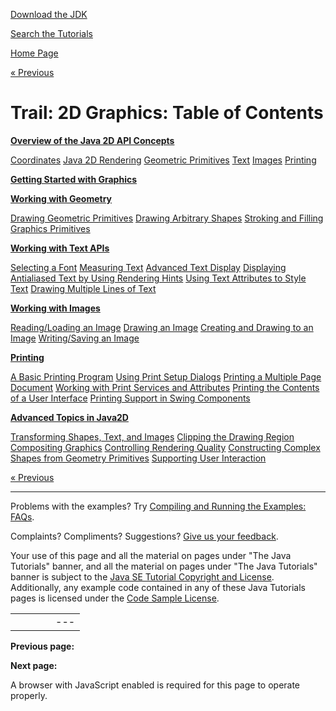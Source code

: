 [Download
the JDK](http://java.sun.com/javase/6/download.jsp)
  
[Search the
Tutorials](../search.html)

[Home Page](../index.html)

[« Previous](./index.html)

# Trail: 2D Graphics: Table of Contents

**[Overview of the Java 2D API Concepts](overview/index.html)**

[Coordinates](overview/coordinate.html) [Java 2D Rendering](overview/rendering.html) [Geometric Primitives](overview/primitives.html) [Text](overview/text.html) [Images](overview/images.html) [Printing](overview/printing.html)

**[Getting Started with Graphics](basic2d/index.html)**

**[Working with Geometry](geometry/index.html)**

[Drawing Geometric Primitives](geometry/primitives.html) [Drawing Arbitrary Shapes](geometry/arbitrary.html) [Stroking and Filling Graphics Primitives](geometry/strokeandfill.html)

**[Working with Text APIs](text/index.html)**

[Selecting a Font](text/fonts.html) [Measuring Text](text/measuringtext.html) [Advanced Text Display](text/advanced.html) [Displaying Antialiased Text by Using Rendering Hints](text/renderinghints.html) [Using Text Attributes to Style Text](text/textattributes.html) [Drawing Multiple Lines of Text](text/drawmulstring.html)

**[Working with Images](images/index.html)**

[Reading/Loading an Image](images/loadimage.html) [Drawing an Image](images/drawimage.html) [Creating and Drawing to an Image](images/drawonimage.html) [Writing/Saving an Image](images/saveimage.html)

**[Printing](printing/index.html)**

[A Basic Printing Program](printing/printable.html) [Using Print Setup Dialogs](printing/dialog.html) [Printing a Multiple Page Document](printing/set.html) [Working with Print Services and Attributes](printing/services.html) [Printing the Contents of a User Interface](printing/gui.html) [Printing Support in Swing Components](printing/swing.html)

**[Advanced Topics in Java2D](advanced/index.html)**

[Transforming Shapes, Text, and Images](advanced/transforming.html) [Clipping the Drawing Region](advanced/clipping.html) [Compositing Graphics](advanced/compositing.html) [Controlling Rendering Quality](advanced/quality.html) [Constructing Complex Shapes from Geometry Primitives](advanced/complexshapes.html) [Supporting User Interaction](advanced/user.html)

[« Previous](./index.html)

---

Problems with the examples? Try [Compiling and Running
the Examples: FAQs](../information/run-examples.html).
  
Complaints? Compliments? Suggestions? [Give
us your feedback](http://download.oracle.com/javase/feedback.html).

Your use of this page and all the material on pages under "The Java Tutorials" banner,
and all the material on pages under "The Java Tutorials" banner is subject to the [Java SE Tutorial Copyright
and License](../information/license.html).
Additionally, any example code contained in any of these Java
Tutorials pages is licensed under the
[Code
Sample License](http://developers.sun.com/license/berkeley_license.html).

|  |  |  |  |  |
| --- | --- | --- | --- | --- |
| |  |  | | --- | --- | | duke image | Oracle logo | | [About Oracle](http://www.oracle.com/us/corporate/index.html) | [Oracle Technology Network](http://www.oracle.com/technology/index.html) | [Terms of Service](https://www.samplecode.oracle.com/servlets/CompulsoryClickThrough?type=TermsOfService) | Copyright © 1995, 2011 Oracle and/or its affiliates. All rights reserved. |

**Previous page:**
  
**Next page:**




A browser with JavaScript enabled is required for this page to operate properly.